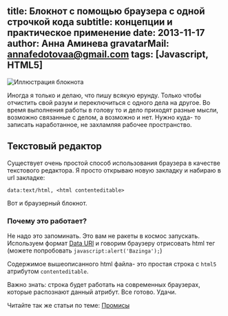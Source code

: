 title: Блокнот с помощью браузера с одной строчкой кода
subtitle: концепции и практическое применение
date: 2013-11-17
author: Анна Аминева
gravatarMail: annafedotovaa@gmail.com
tags: [Javascript, HTML5]
---

![Иллюстрация блокнота](/blog/images/notepad.jpg)

Иногда я только и делаю, что пишу всякую ерунду. Только чтобы отчистить свой разум и переключиться с одного дела на другое. Во время выполнения работы в голову то и дело приходят разные мысли, возможно связанные с делом, а возможно и нет. Нужно куда- то записать наработанное, не захламляя рабочее пространство. 

## Текстовый редактор

Существует очень простой способ использования браузера в качестве текстового редактора. Я просто открываю новую закладку и набираю в url закладке:

`data:text/html, <html contenteditable>`

Вот и браузерный блокнот.

### Почему это работает?

Не надо это запоминать. Это вам не ракеты в космос запускать. Используем формат [Data URl](http://www.nczonline.net/blog/2009/10/27/data-uris-explained/) и говорим браузеру отрисовать html тег (можете попробовать `javascript:alert('Bazinga');`) 

Содержимое вышеописанного html файла- это простая строка с `html5` атрибутом `contenteditable`. 

Важно знать: строка будет работать на современных браузерах, которые распознают данный атрибут. 
Все готово. Удачи.

Читайте так же статьи по теме: [Промисы](http://makeomatic.ru/blog/2013/11/30/Promises/)
